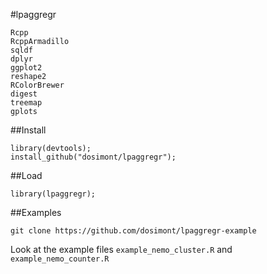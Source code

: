 #lpaggregr

    Rcpp
    RcppArmadillo
    sqldf
    dplyr
    ggplot2
    reshape2
    RColorBrewer
    digest
    treemap
    gplots

##Install

    library(devtools);
    install_github("dosimont/lpaggregr");

##Load

    library(lpaggregr);

##Examples

    git clone https://github.com/dosimont/lpaggregr-example

Look at the example files `example_nemo_cluster.R` and `example_nemo_counter.R`



